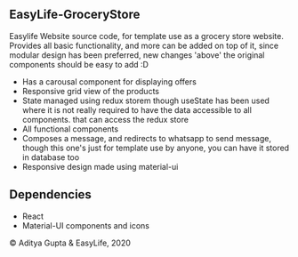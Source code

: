 ## EasyLife-GroceryStore

Easylife Website source code, for template use as a grocery store website. Provides all basic functionality, and more can be added on top of it, since modular design has been preferred, new changes 'above' the original components should be easy to add :D

* Has a carousal component for displaying offers
* Responsive grid view of the products
* State managed using redux storem though useState has been used where it is not really required to have the data accessible to all components. that can access the redux store
* All functional components
* Composes a message, and redirects to whatsapp to send message, though this one's just for template use by anyone, you can have it stored in database too
* Responsive design made using material-ui

Dependencies
-------------
* React
* Material-UI components and icons



© Aditya Gupta & EasyLife, 2020
